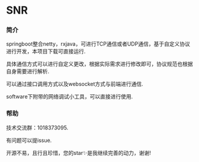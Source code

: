 SNR
==========

### 简介 ###

springboot整合netty，rxjava，可进行TCP通信或者UDP通信，基于自定义协议进行开发，本项目下载可直接运行.

具体通信方式可以进行自定义更改，根据实际需求进行修改即可，协议规范也根据自身需要进行解析.

可以通过接口调用方式以及websocket方式与前端进行通信.

software下附带的网络调试小工具，可以直接进行使用.

### 帮助 ###
技术交流群：1018373095.

有问题可以提issue.

开源不易，且行且珍惜，您的star✨是我继续完善的动力，谢谢!



   
